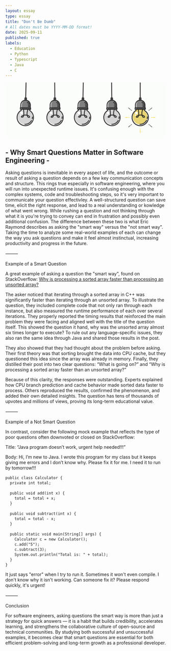 ```yaml
---
layout: essay
type: essay
title: "Don't Be Dumb"
# All dates must be YYYY-MM-DD format!
date: 2025-09-11
published: true
labels:
  - Education
  - Python
  - Typescript
  - Java
  - C
---
```



<div class="essay-page">
  <img src="../img/essays/lightbulbs3.jpg" class="essay-header-img" alt="Light Bulbs">
</div>

<div class="text-center">
  <h2> - Why Smart Questions Matter in Software Engineering - </h2>
</div>

Asking questions is inevitable in every aspect of life, and the outcome or result of asking a question depends on a few key communication concepts and structure. This rings true especially in software engineering, where you will run into unexpected runtime issues. It's confusing enough with the complex systems, code and troubleshooting steps, so it's very important to communicate your question effectivley. A well-structured question can save time, elicit the right response, and lead to a real understanding or kowledge of what went wrong. While rushing a question and not thinking through what it is you're trying to convey can end in frustration and possibly even additional confusion. The difference between these two is what Eric Raymond describes as asking the "smart way" versus the "not smart way". Taking the time to analyze some real-world examples of each can change the way you ask questions and make it feel almost instinctual, increasing productivity and progress in the future.

⸻

Example of a Smart Question

A great example of asking a question the "smart way", found on StackOverflow: [Why is processing a sorted array faster than processing an unsorted array?](https://stackoverflow.com/questions/11227809/why-is-processing-a-sorted-array-faster-than-processing-an-unsorted-array)

The asker noticed that iterating through a sorted array in C++ was significantly faster than iterating through an unsorted array. To illustrate the question, they included complete code that not only ran through each instance, but also measured the runtime performance of each over several iterations. They properly reported the timing results that reinforced the main problem they were facing and aligned well with the title of the question itself. This showed the question it hand, why was the unsorted array almost six times longer to execute? To rule out any language-specific issues, they also ran the same idea through Java and shared those results in the post.

They also showed that they had thought about the problem before asking. Their first theory was that sorting brought the data into CPU cache, but they questioned this idea since the array was already in memory. Finally, they distilled their post into two clear questions: “What is going on?” and “Why is processing a sorted array faster than an unsorted array?”

Because of this clarity, the responses were outstanding. Experts explained how CPU branch prediction and cache behavior made sorted data faster to process. Others reproduced the results, confirmed the phenomenon, and added their own detailed insights. The question has tens of thousands of upvotes and millions of views, proving its long-term educational value.

⸻

Example of a Not Smart Question

In contrast, consider the following mock example that reflects the type of poor questions often downvoted or closed on StackOverflow:

Title: “Java program doesn’t work, urgent help needed!!!”

Body:
  Hi, I’m new to Java. I wrote this program for my class but it keeps giving me errors and I don’t know why. Please fix it for me. I need it to run by tomorrow!!!

    public class Calculator {
      private int total;

      public void add(int x) {
        total = total + x;
      }

      public void subtract(int x) {
        total = total - x;
      }

      public static void main(String[] args) {
        Calculator c = new Calculator();
        c.add("5");
        c.subtract(3);
        System.out.println("Total is: " + total);
      }
    }

  It just says "error" when I try to run it. Sometimes it won't even compile. I don't know why it isn't working. Can someone fix it? Please respond quickly, it's urgent!

⸻

Conclusion

For software engineers, asking questions the smart way is more than just a strategy for quick answers — it is a habit that builds credibility, accelerates learning, and strengthens the collaborative culture of open-source and technical communities. By studying both successful and unsuccessful examples, it becomes clear that smart questions are essential for both efficient problem-solving and long-term growth as a professional developer.

